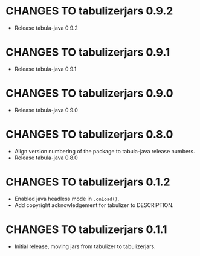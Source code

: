 # CHANGES TO tabulizerjars 0.9.2

* Release tabula-java 0.9.2

# CHANGES TO tabulizerjars 0.9.1

* Release tabula-java 0.9.1

# CHANGES TO tabulizerjars 0.9.0

* Release tabula-java 0.9.0

# CHANGES TO tabulizerjars 0.8.0

* Align version numbering of the package to tabula-java release numbers.
* Release tabula-java 0.8.0

# CHANGES TO tabulizerjars 0.1.2

* Enabled java headless mode in `.onLoad()`.
* Add copyright acknowledgement for tabulizer to DESCRIPTION.

# CHANGES TO tabulizerjars 0.1.1

* Initial release, moving jars from tabulizer to tabulizerjars.
